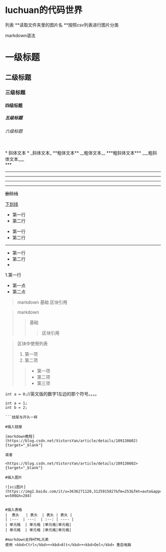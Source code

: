 # luchuan的代码世界
列表
**读取文件夹里的图片名
**按照csv列表进行图片分类






markdown语法
# 一级标题
## 二级标题
### 三级标题
#### 四级标题
##### 五级标题
###### 六级标题
<br/>
* 斜体文本 *
_斜体文本_
**粗体文本**
__粗体文本__
***粗斜体文本***
___粗斜体文本___
<br/>
***

* * *

*****

- - -

----------

~~删除线~~

<u>下划线</u>
* 第一行
* 第二行

- 第一行
- 第二行
----------
+ 第一行
+ 第二行
+ 
1.第一行
  - 第一点
  - 第二点

> markdown
> 基础
> 区块引用

> markdown
>> 基础
>>> 区块引用

> 区块中使用列表
> 1. 第一项
> 2. 第二项
>> + 第一项
>> + 第二项
>> + 第三项

`int a = 0;`//英文版的数字1左边的那个符号。。。。



```紧跟着可以写上用的什么语言，也可以不用写。
int a = 1;
int b = 2;

```结尾与开头一样

#插入链接

[markdown教程](https://blog.csdn.net/VistorsYan/article/details/109138602){target="_blank"}

或者

<https://blog.csdn.net/VistorsYan/article/details/109138602>{target="_blank"}

#插入图片

![sci图片](https://img2.baidu.com/it/u=3636271128,3125915827&fm=253&fmt=auto&app=138&f=JPEG?w=500&h=284)


#插入表格
|  表头   | 表头  | 表头 | 表头 |
| :---  | ---:  | :--: | ---- |
| 单元格  | 单元格 |单元格|单元格|
| 单元格  | 单元格 |单元格|单元格|

#markdown支持HTML元素
使用 <kbd>Ctrl</kbd>+<kbd>Alt</kbd>+<kbd>Del</kbd> 重启电脑
